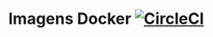 # Imagens Docker [![CircleCI](https://circleci.com/gh/alysonfranklin/docker-images.svg?style=svg)](https://circleci.com/gh/alysonfranklin/docker-images)
